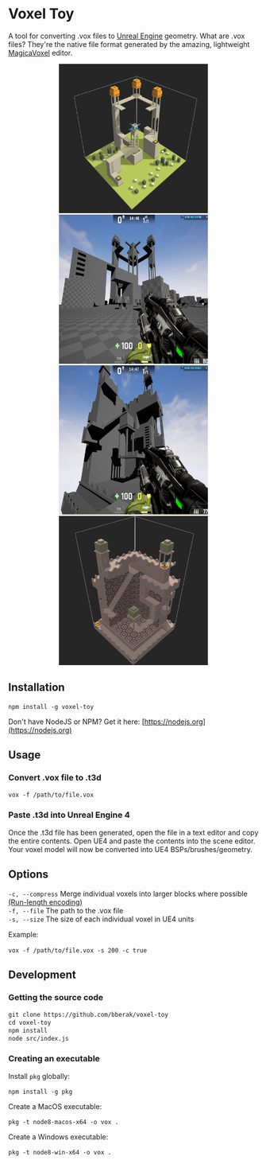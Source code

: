 # Voxel Toy

A tool for converting .vox files to [Unreal Engine](https://www.unrealengine.com/) geometry. What are .vox files? They're the native file format generated by the amazing, lightweight [MagicaVoxel](https://ephtracy.github.io/) editor.

<p align="center">
  	<a href="https://github.com/bberak/voxel-toy/raw/master/assets/images/mv-1.png">
    	<img src="https://github.com/bberak/voxel-toy/raw/master/assets/images/mv-1.png" height="300" width="300" />
	</a>
	<a href="https://github.com/bberak/voxel-toy/raw/master/assets/images/ut-1.png">
    	<img src="https://github.com/bberak/voxel-toy/raw/master/assets/images/ut-1.png" height="300" width="300" />
	</a>
	<br />
	<a href="https://github.com/bberak/voxel-toy/raw/master/assets/images/ut-2.png">
    	<img src="https://github.com/bberak/voxel-toy/raw/master/assets/images/ut-2.png" height="300" width="300" />
	</a>
	<a href="https://github.com/bberak/voxel-toy/raw/master/assets/images/mv-2.png">
    	<img src="https://github.com/bberak/voxel-toy/raw/master/assets/images/mv-2.png" height="300" width="300" />
	</a>
</p>

## Installation

```
npm install -g voxel-toy
```

Don't have NodeJS or NPM? Get it here: [https://nodejs.org](https://nodejs.org)

## Usage

### Convert .vox file to .t3d

```
vox -f /path/to/file.vox
```

### Paste .t3d into Unreal Engine 4

Once the .t3d file has been generated, open the file in a text editor and copy the entire contents. Open UE4 and paste the contents into the scene editor. Your voxel model will now be converted into UE4 BSPs/brushes/geometry.

## Options

`-c, --compress` Merge individual voxels into larger blocks where possible [(Run-length encoding)](https://en.wikipedia.org/wiki/Run-length_encoding) <br/>
`-f, --file` The path to the .vox file <br/>
`-s, --size` The size of each individual voxel in UE4 units <br/>

Example:

`vox -f /path/to/file.vox -s 200 -c true`

## Development

### Getting the source code

```
git clone https://github.com/bberak/voxel-toy
cd voxel-toy
npm install
node src/index.js
```

### Creating an executable

Install `pkg` globally:

```
npm install -g pkg
```

Create a MacOS executable:

```
pkg -t node8-macos-x64 -o vox .
```

Create a Windows executable:

```
pkg -t node8-win-x64 -o vox .
```
